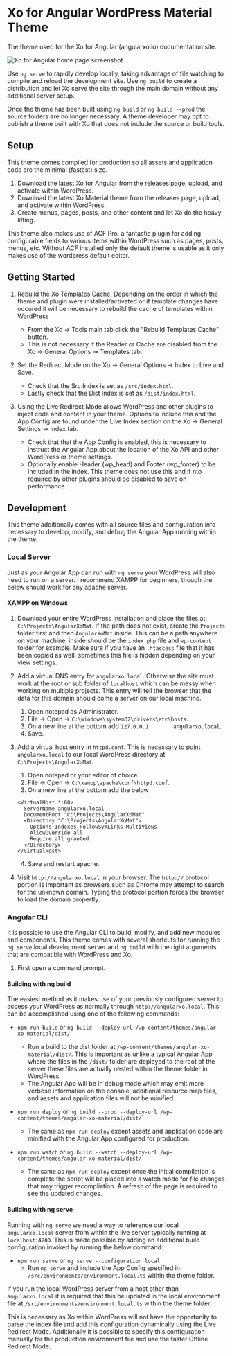 # Xo for Angular WordPress Material Theme
The theme used for the Xo for Angular (angularxo.io) documentation site.

![Xo for Angular home page screenshot](/screenshot.png?raw=true "Theme home page template")

Use `ng serve` to rapidly develop locally, taking advantage of file watching to compile and reload the development site. Use `ng build` to create a distribution and let Xo serve the site through the main domain without any additional server setup.

Once the theme has been built using `ng build` or `ng build --prod` the source folders are no longer necessary. A theme developer may opt to publish a theme built with Xo that does not include the source or build tools.

## Setup

This theme comes compiled for production so all assets and application code are the minimal (fastest) size.

1. Download the latest Xo for Angular from the releases page, upload, and activate within WordPress.
2. Download the latest Xo Material theme from the releases page, upload, and activate within WordPress.
3. Create menus, pages, posts, and other content and let Xo do the heavy lifting.

This theme also makes use of ACF Pro, a fantastic plugin for adding configurable fields to various items within WordPress such as pages, posts, menus, etc. Without ACF installed only the default theme is usable as it only makes use of the wordpress default editor.

## Getting Started

1. Rebuild the Xo Templates Cache. Depending on the order in which the theme and plugin were installed/activated or if template changes have occured it will be necessary to rebuild the cache of templates within WordPress
   - From the Xo -> Tools main tab click the "Rebuild Templates Cache" button.
   - This is not necessary if the Reader or Cache are disabled from the Xo -> General Options -> Templates tab.
   
2. Set the Redirect Mode on the Xo -> General Options -> Index to Live and Save.
   - Check that the Src Index is set as `/src/index.html`.
   - Lastly check that the Dist Index is set as `/dist/index.html`.
   
3. Using the Live Redirect Mode allows WordPress and other plugins to inject code and content in your theme. Options to include this and the App Config are found under the Live Index section on the Xo -> General Settings -> Index tab.
   - Check that that the App Config is enabled, this is necessary to instruct the Angular App about the location of the Xo API and other WordPress or theme settings.
   - Optionally enable Header (wp_head) and Footer (wp_footer) to be included in the index. This theme does not use this and if nto required by other plugins should be disabled to save on performance.

## Development

This theme additionally comes with all source files and configuration info necessary to develop, modify, and debug the Angular App running within the theme.

### Local Server

Just as your Angular App can run with `ng serve` your WordPress will also need to run on a server. I recommend XAMPP for beginners, though the below should work for any apache server.

#### XAMPP on Windows
1. Download your entire WordPress installation and place the files at: `C:\Projects\AngularXoMat`. If the path does not exist, create the `Projects` folder first and then `AngularXoMat` inside. This can be a path anywhere on your machine, inside should be the `index.php` file and `wp-content` folder for example. Make sure if you have an `.htaccess` file that it has been copied as well, sometimes this file is hidden depending on your view settings.

2. Add a virtual DNS entry for `angularxo.local`. Otherwise the site must work at the root or sub folder of `localhost` which can be messy when working on multiple projects. This entry will tell the browser that the data for this domain should come a server on our local machine.
   1. Open notepad as Administrator.
   2. File -> Open -> `C:\windows\system32\drivers\etc\hosts`.
   3. On a new line at the bottom add `127.0.0.1		angularxo.local`.
   4. Save.
   
3. Add a virtual host entry in `httpd.conf`. This is necessary to point `angularxo.local` to our local WordPress directory at `C:\Projects\AngularXoMat`.
   1. Open notepad or your editor of choice.
   2. File -> Open -> `C:\xampp\apache\conf\httpd.conf`.
   3. On a new line at the bottom add the below
    ```
    <VirtualHost *:80>
      ServerName angularxo.local
      DocumentRoot "C:\Projects\AngularXoMat"    
      <Directory "C:\Projects\AngularXoMat">
        Options Indexes FollowSymLinks MultiViews
        AllowOverride all
        Require all granted
      </Directory>
    </VirtualHost>
    ```
   4. Save and restart apache.
   
4. Visit `http://angularxo.local` in your browser. The `http://` protocol portion is important as browsers such as Chrome may attempt to search for the unknown domain. Typing the protocol portion forces the browser to load the domain propertly.

### Angular CLI

It is possible to use the Angular CLI to build, modify, and add new modules and components. This theme comes with several shortcuts for running the `ng serve` local development server and `ng build` with the right arguments that are compatible with WordPress and Xo.

1. First open a command prompt.

#### Building with ng build

The easiest method as it makes use of your previously configured server to access your WordPress as normally through `http://angularxo.local`. This can be accomplished using one of the following commands:

- `npm run build` or `ng build --deploy-url /wp-content/themes/angular-xo-material/dist/`
  - Run a build to the dist folder at `/wp-content/themes/angular-xo-material/dist/`. This is important as unlike a typical Angular App where the files in the `/dist/` folder are deployed to the root of the server these files are actually nested within the theme folder in WordPress.
  - The Angular App will be in debug mode which may emit more verbose information on the console, additional resource map files, and assets and application files will not be minified.
  
- `npm run deploy` or `ng build --prod --deploy-url /wp-content/themes/angular-xo-material/dist/`
  - The same as `npm run deploy` except assets and application code are minified with the Angular App configured for production.

- `npm run watch` or `ng build --watch --deploy-url /wp-content/themes/angular-xo-material/dist/`
  - The same as `npm run deploy` except once the initial compilation is complete the script will be placed into a watch mode for file changes that may trigger recompliation. A refresh of the page is required to see the updated changes.

#### Building with ng serve

Running with `ng serve` we need a way to reference our local `angularxo.local` server from within the live server typically running at `localhost:4200`. This is made possible by adding an additional build configuration invoked by running the below command:

- `npm run serve` or `ng serve --configuration local`
  - Run `ng serve` and include the App Config specified in `/src/environments/environment.local.ts` within the theme folder.

If you run the local WordPress server from a host other than `angularxo.local` it is required that this be updated in the local environment file at `/src/environments/environment.local.ts` within the theme folder.

This is necessary as Xo within WordPress will not have the opportunity to parse the index file and add this configuration dynamically using the Live Redirect Mode. Additionally it is possible to specify this configuration manually for the production environment file and use the faster Offline Redirect Mode.
